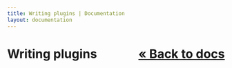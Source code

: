 ```yaml
---
title: Writing plugins | Documentation
layout: documentation
---
```


<a style="float: right;" href="/docs">&laquo; Back to docs</a>
Writing plugins
===============

